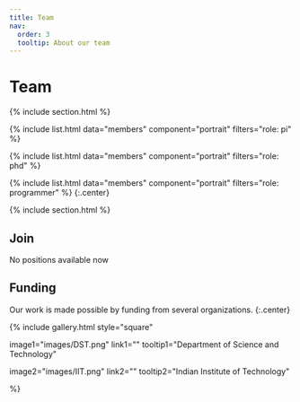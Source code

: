 ```yaml
---
title: Team
nav:
  order: 3
  tooltip: About our team
---
```


# <i class="fas fa-users"></i>Team



{% include section.html %}

{%
  include list.html
  data="members"
  component="portrait"
  filters="role: pi"
%}


{%
  include list.html
  data="members"
  component="portrait"
  filters="role: phd"
%}

{%
  include list.html
  data="members"
  component="portrait"
  filters="role: programmer"
%}
{:.center}



{% include section.html %}

## Join

No positions available now

## Funding

Our work is made possible by funding from several organizations.
{:.center}

{%
  include gallery.html
  style="square"

  image1="images/DST.png"
  link1=""
  tooltip1="Department of Science and Technology"

  image2="images/IIT.png"
  link2=""
  tooltip2="Indian Institute of Technology"

  
%}

